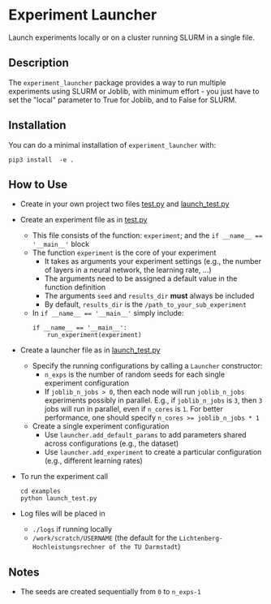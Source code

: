 # Experiment Launcher

Launch experiments locally or on a cluster running SLURM in a single file.  

## Description 

The ``experiment_launcher`` package provides a way to run multiple experiments using
SLURM or Joblib, 
with minimum effort - you just have to set the "local" parameter to True for Joblib,
and to False for SLURM. 

## Installation

You can do a minimal installation of ``experiment_launcher`` with:
```
pip3 install  -e .
```

## How to Use

- Create in your own project two files [test.py](examples/test.py)
  and [launch_test.py](examples/launch_test.py)

- Create an experiment file as in [test.py](examples/test.py)
  - This file consists of the function: `experiment`; and the
    `if __name__ == '__main__'` block
  - The function `experiment` is the core of your experiment
    - It takes as arguments your experiment settings (e.g., the number of layers in a neural 
      network, the learning rate, ...)
    - The arguments need to be assigned a default value in the function definition
    - The arguments `seed` and `results_dir` **must** always be included
    - By default, `results_dir` is the `/path_to_your_sub_experiment`
  - In `if __name__ == '__main__'` simply include:
    ```
    if __name__ == '__main__':
        run_experiment(experiment)
    ```

- Create a launcher file as in [launch_test.py](examples/launch_test.py)
  - Specify the running configurations by calling a `Launcher` constructor:
    - `n_exps` is the number of random seeds for each single experiment configuration 
    - If `joblib_n_jobs > 0`, then each node will run `joblib_n_jobs` experiments possibly in parallel.
      E.g., if `joblib_n_jobs` is `3`, then `3` jobs will run in parallel, even if `n_cores` is `1`.
      For better performance, one should specify `n_cores >= joblib_n_jobs * 1`
  - Create a single experiment configuration
    - Use `launcher.add_default_params` to add parameters shared across configurations (e.g., the dataset)
    - Use `launcher.add_experiment` to create a particular configuration (e.g., different learning rates)

- To run the experiment call
  ```
  cd examples
  python launch_test.py
  ```
- Log files will be placed in 
  - `./logs` if running locally
  - `/work/scratch/USERNAME` (the default for the `Lichtenberg-Hochleistungsrechner of the TU Darmstadt`) 

## Notes
- The seeds are created sequentially from `0` to `n_exps-1`

